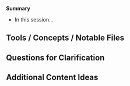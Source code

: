 **Summary**
- In this session...

**Tools / Concepts / Notable Files**
-

**Questions for Clarification**
-

**Additional Content Ideas**
-
